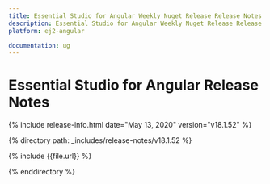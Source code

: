 ```yaml
---
title: Essential Studio for Angular Weekly Nuget Release Release Notes  
description: Essential Studio for Angular Weekly Nuget Release Release Notes  
platform: ej2-angular

documentation: ug
---
```


# Essential Studio for  Angular  Release Notes  

{% include release-info.html date="May 13, 2020"   version="v18.1.52"  %} 

{% directory path: _includes/release-notes/v18.1.52 %}

{% include {{file.url}} %}

{% enddirectory %}
